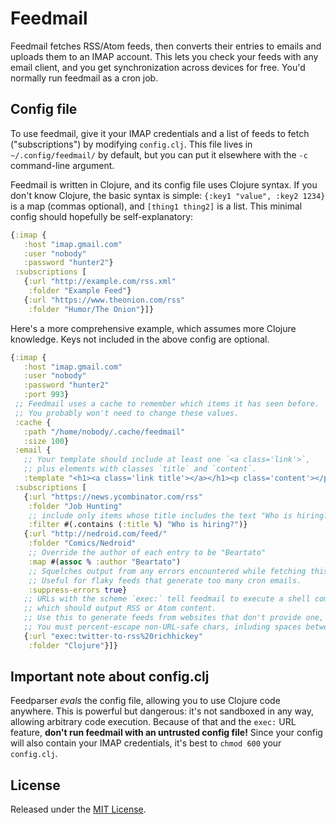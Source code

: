 # Feedmail

Feedmail fetches RSS/Atom feeds, then converts their entries to emails and uploads them to an IMAP account. This lets you check your feeds with any email client, and you get synchronization across devices for free. You'd normally run feedmail as a cron job.

## Config file

To use feedmail, give it your IMAP credentials and a list of feeds to fetch ("subscriptions") by modifying `config.clj`. This file lives in `~/.config/feedmail/` by default, but you can put it elsewhere with the `-c` command-line argument.

Feedmail is written in Clojure, and its config file uses Clojure syntax. If you don't know Clojure, the basic syntax is simple: `{:key1 "value", :key2 1234}` is a map (commas optional), and `[thing1 thing2]` is a list. This minimal config should hopefully be self-explanatory:

```clojure
{:imap {
   :host "imap.gmail.com"
   :user "nobody"
   :password "hunter2"}
 :subscriptions [
   {:url "http://example.com/rss.xml"
    :folder "Example Feed"}
   {:url "https://www.theonion.com/rss"
    :folder "Humor/The Onion"}]}
```

Here's a more comprehensive example, which assumes more Clojure knowledge. Keys not included in the above config are optional.

```clojure
{:imap {
   :host "imap.gmail.com"
   :user "nobody"
   :password "hunter2"
   :port 993}
 ;; Feedmail uses a cache to remember which items it has seen before.
 ;; You probably won't need to change these values.
 :cache {
   :path "/home/nobody/.cache/feedmail"
   :size 100}
 :email {
   ;; Your template should include at least one `<a class='link'>`,
   ;; plus elements with classes `title` and `content`.
   :template "<h1><a class='link title'></a></h1><p class='content'></p>"}
 :subscriptions [
   {:url "https://news.ycombinator.com/rss"
    :folder "Job Hunting"
    ;; include only items whose title includes the text "Who is hiring?"
    :filter #(.contains (:title %) "Who is hiring?")}
   {:url "http://nedroid.com/feed/"
    :folder "Comics/Nedroid"
    ;; Override the author of each entry to be "Beartato"
    :map #(assoc % :author "Beartato")
    ;; Squelches output from any errors encountered while fetching this feed.
    ;; Useful for flaky feeds that generate too many cron emails.
    :suppress-errors true}
   ;; URLs with the scheme `exec:` tell feedmail to execute a shell command,
   ;; which should output RSS or Atom content.
   ;; Use this to generate feeds from websites that don't provide one, or from other sources.
   ;; You must percent-escape non-URL-safe chars, inluding spaces between arguments!
   {:url "exec:twitter-to-rss%20richhickey"
    :folder "Clojure"}]}
```

## Important note about config.clj

Feedparser *evals* the config file, allowing you to use Clojure code anywhere. This is powerful but dangerous: it's not sandboxed in any way, allowing arbitrary code execution. Because of that and the `exec:` URL feature, **don't run feedmail with an untrusted config file!** Since your config will also contain your IMAP credentials, it's best to `chmod 600` your `config.clj`.

## License

Released under the [MIT License](https://opensource.org/licenses/MIT).
